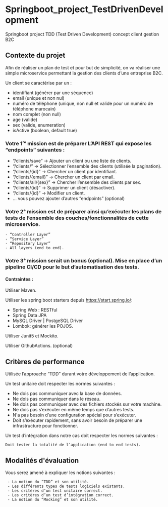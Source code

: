 # Springboot_project_TestDrivenDevelopment
Springboot project TDD (Test Driven Development) concept client gestion B2C

## Contexte du projet

Afin de réaliser un plan de test et pour but de simplicité, on va réaliser une simple microservice permettant la gestion des clients d’une entreprise B2C.

Un client se caractérise par un :

 - identifiant (générer par une séquence) 
 - email (unique et non nul)
 - numéro de téléphone (unique, non null et valide pour un numéro de téléphone marocain)
 - nom complet (non null)
 - age (valide)
 - sex (valide, enumeration)
 - isActive (boolean, default true)
 

### Votre 1ʳᵉ mission est de préparer L’API REST qui expose les “endpoints” suivantes :

- “/clients/save” → Ajouter un client ou une liste de clients.
- “/clients/” → Sélectionner l’ensemble des clients (utilisée la pagination).
- “/clients/{id}” → Chercher un client par identifiant.
- “/clients/{email}” → Chercher un client par email.
- “/clients/all/{sex}” → Chercher l’ensemble des clients par sex.
- “/clients/{id}” → Supprimer un client (désactiver).
- “/clients/{id}” → Modifier un client.
- … vous pouvez ajouter d’autres “endpoints” (optional)

### Votre 2ᵉ mission est de préparer ainsi qu’exécuter les plans de tests de l’ensemble des couches/fonctionnalités de cette microservice.


    - “Controller Layer”
    - “Service Layer”
    - “Repository Layer”
    - All layers (end to end).

### Votre 3ᵉ mission serait un bonus (optional). Mise en place d’un pipeline CI/CD pour le but d’automatisation des tests.

#### Contraintes :

Utiliser Maven.

Utiliser les spring boot starters depuis https://start.spring.io/:

   - Spring Web : RESTful
   - Spring Data JPA
   - MySQL Driver | PostgeSQL Driver
   - Lombok: générer les POJOS.

Utiliser Junit5 et Mockito.

Utiliser GithubActions. (optional)

## Critères de performance

Utilisée l’approache “TDD” durant votre développement de l’application.

Un test unitaire doit respecter les normes suivantes :

   - Ne dois pas communiquer avec la base de données.
   - Ne dois pas communiquer dans le réseau.
   - Ne dois pas communiquer avec des fichiers stockés sur votre machine.
   - Ne dois pas s’exécuter en même temps que d’autres tests.
   - N'a pas besoin d’une configuration spécial pour s’exécuter.
   - Doit s’exécuter rapidement, sans avoir besoin de préparer une infrastructure pour fonctionner.

Un test d’intégration dans notre cas doit respecter les normes suivantes :

    Doit tester la totalité de l’application (end to end tests).
    
## Modalités d'évaluation

Vous serez amené à expliquer les notions suivantes :

     - La notion du “TDD” et son utilité.
     - Les différents types de tests logiciels existants.
     - Les critères d’un test unitaire correct.
     - Les critères d’un test d’intégration correct.
     - La notion du “Mocking” et son utilité. 
  


